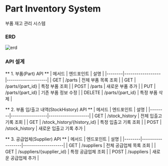 # Part Inventory System
부품 재고 관리 시스템

### ERD
![erd](https://github.com/user-attachments/assets/644d1714-176d-4594-8347-c3a1987d2c78)


### API 설계
** 1. 부품(Part) API **
| 메서드 | 엔드포인트 | 설명 |
|--------|------------------|--------------------|
| GET | /parts | 전체 부품 목록 조회 |
| GET | /parts/{part_id} | 특정 부품 조회 |
| POST | /parts | 새로운 부품 추가 |
| PUT | /parts/{part_id} | 기존 부품 정보 수정 |
| DELETE | /parts/{part_id} | 특정 부품 삭제 |

** 2. 부품 입/출고 내역(StockHistory) API **
| 메서드 | 엔드포인트 | 설명 |
|--------|------------------|--------------------|
| GET | /stock_history | 전체 입출고 기록 조회 |
| GET | /stock_history/{history_id} | 특정 입출고 기록 조회 |
| POST | /stock_history | 새로운 입출고 기록 추가 |

** 3. 공급업체(Supplier) API **
| 메서드 | 엔드포인트 | 설명 |
|--------|------------------|--------------------|
| GET | /suppliers | 전체 공급업체 목록 조회 |
| GET | /suppliers/{supplier_id} | 특정 공급업체 조회 |
| POST | /suppliers | 새로운 공급업체 추가 |

